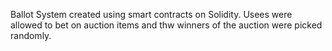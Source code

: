 Ballot System created using smart contracts on Solidity. Usees were allowed to bet on auction items and thw winners of the auction were picked randomly.
